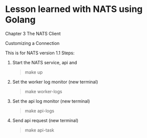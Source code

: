 # Lesson learned with NATS using Golang #

Chapter 3 The NATS Client

Customizing a Connection


This is for NATS version 1.1
Steps:

1. Start the NATS service, api and 
	> make up

2. Set the worker log monitor (new terminal)
	> make worker-logs

3. Set the api log monitor (new terminal)
	> make api-logs

4. Send api request (new terminal)
	> make api-task


